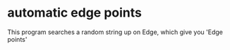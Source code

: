 # automatic edge points

This program searches a random string up on Edge, which give you 'Edge points'
